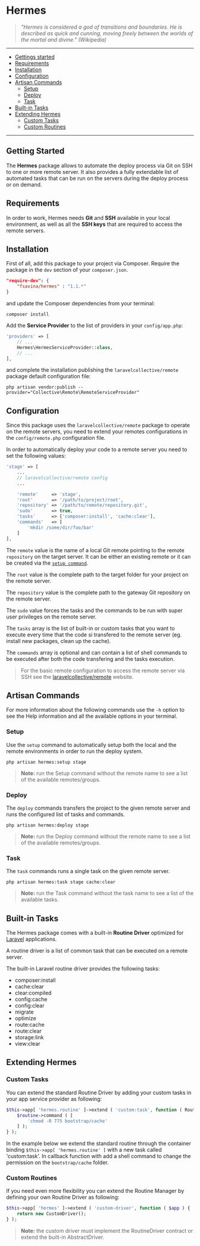 # Hermes

> _"Hermes is considered a god of transitions and boundaries. He is described as quick and cunning, moving freely
between the worlds of the mortal and divine." (Wikipedia)_

***

- [Gettings started](#getting-started)
- [Requirements](#requirements)
- [Installation](#installation)
- [Configuration](#configuration)
- [Artisan Commands](#commands)
    - [Setup](#setup-command)
    - [Deploy](#deploy-command)
    - [Task](#task-command)
- [Built-in Tasks](#tasks)
- [Extending Hermes](#extending-hermes)
    - [Custom Tasks](#custom-tasks)
    - [Custom Routines](#custom-routines)

***

<a name="getting-started"></a>
## Getting Started
The **Hermes** package allows to automate the deploy process via Git on SSH to one or more remote server.
It also provides a fully extendable list of automated tasks that can be run on the servers during the deploy
process or on demand.

<a name="requirements"></a>
## Requirements
In order to work, Hermes needs **Git** and **SSH** available in your local environment, as well as all the **SSH keys**
that are required to access the remote servers.

<a name="installation"></a>
## Installation
First of all, add this package to your project via Composer. Require the package in the `dev` section of your `composer.json`.

```json
"require-dev": {
    "fsavina/hermes" : "1.1.*"
}
```

and update the Composer dependencies from your terminal:
```shell
composer install
```

Add the **Service Provider** to the list of providers in your `config/app.php`:
```php
'providers' => [
    // ...
    Hermes\HermesServiceProvider::class,
    // ...
],
```

and complete the installation publishing the `laravelcollective/remote` package default configuration file:
```shell
php artisan vendor:publish --provider="Collective\Remote\RemoteServiceProvider"
```


<a name="configuration"></a>
## Configuration
Since this package uses the `laravelcollective/remote` package to operate on the remote servers, you need
to extend your remotes configurations in the `config/remote.php` configuration file.

In order to automatically deploy your code to a remote server you need to set the following values:
```php
'stage' => [
    ...
    // laravelcollective/remote config
    ...

    'remote'     => 'stage',
    'root'       => '/path/to/project/root',
    'repository' => '/path/to/remote/repository.git',
    'sudo'       => true,
    'tasks'      => ['composer:install', 'cache:clear'],
    'commands'   => [
        'mkdir /some/dir/foo/bar'
    ]
],
```

The `remote` value is the name of a local Git remote pointing to the remote `repository` on the target server. It can be
either an existing remote or it can be created via the [`setup command`](#setup-command).

The `root` value is the complete path to the target folder for your project on the remote server.

The `repository` value is the complete path to the gateway Git repository on the remote server.

The `sudo` value forces the tasks and the commands to be run with super user privileges on the remote server.

The `tasks` array is the list of built-in or custom tasks that you want to execute every time that the code si transfered
to the remote server (eg. install new packages, clean up the cache).

The `commands` array is optional and can contain a list of shell commands to be executed after both the code transfering
and the tasks execution.

> For the basic remote configuration to access the remote server via SSH
see the [laravelcollective/remote](https://laravelcollective.com/docs/5.3/ssh#configuration) website.

<a name="commands"></a>
## Artisan Commands
For more information about the following commands use the `-h` option to see the Help information and all the
available options in your terminal.

<a name="setup-command"></a>
### Setup
Use the `setup` command to automatically setup both the local and the remote environments in order to run the deploy system.
```shell
php artisan hermes:setup stage
```

> **Note:** run the Setup command without the remote name to see a list of the available remotes/groups.

<a name="deploy-command"></a>
### Deploy
The `deploy` commands transfers the project to the given remote server and runs the configured list of tasks and commands.
```shell
php artisan hermes:deploy stage
```

> **Note:** run the Deploy command without the remote name to see a list of the available remotes/groups.

<a name="task-command"></a>
### Task
The `task` commands runs a single task on the given remote server.
```shell
php artisan hermes:task stage cache:clear
```

> **Note:** run the Task command without the task name to see a list of the available tasks.

<a name="tasks"></a>
## Built-in Tasks
The Hermes package comes with a built-in **Routine Driver** optimized for [Laravel](https://laravel.com/) applications.

A routine driver is a list of common task that can be executed on a remote server.

The built-in Laravel routine driver provides the following tasks:
- composer:install
- cache:clear
- clear:compiled
- config:cache
- config:clear
- migrate
- optimize
- route:cache
- route:clear
- storage:link
- view:clear

<a name="extending-hermes"></a>
## Extending Hermes


<a name="custom-tasks"></a>
### Custom Tasks
You can extend the standard Routine Driver by adding your custom tasks in your app service provider as following:

```php
$this->app[ 'hermes.routine' ]->extend ( 'custom:task', function ( RoutineDriver $routine ) {
    $routine->command ( [
		'chmod -R 775 bootstrap/cache'
    ] );
} );
```

In the example below we extend the standard routine through the container binding `$this->app[ 'hermes.routine' ]` with
a new task called 'custom:task'. In callback function with add a shell command to change the permission on the
`bootstrap/cache` folder.

<a name="custom-routines"></a>
### Custom Routines
If you need even more flexibility you can extend the Routine Manager by defining your own Routine Driver as following:

```php
$this->app[ 'hermes' ]->extend ( 'custom-driver', function ( $app ) {
    return new CustomDriver();
} );
```

> **Note:** the custom driver must implement the RoutineDriver contract or extend the built-in AbstractDriver.
